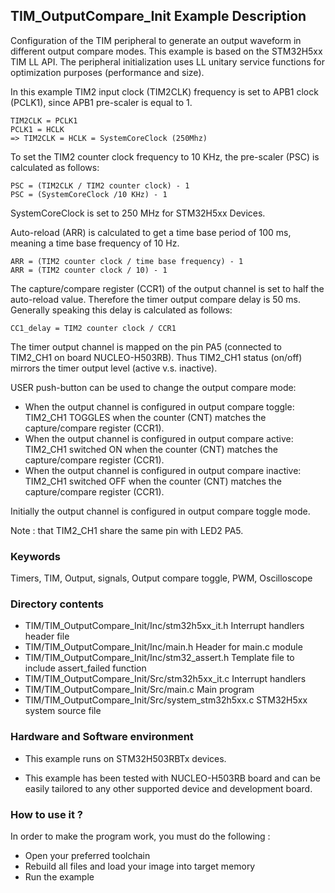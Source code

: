 ## <b>TIM_OutputCompare_Init Example Description</b>

Configuration of the TIM peripheral to generate an output 
waveform in different output compare modes. This example is based on the 
STM32H5xx TIM LL API.
The peripheral initialization uses LL unitary service functions for optimization purposes (performance and size).

In this example TIM2 input clock (TIM2CLK) frequency is set to APB1 clock (PCLK1), since APB1 pre-scaler is equal to 1.

	TIM2CLK = PCLK1
	PCLK1 = HCLK
	=> TIM2CLK = HCLK = SystemCoreClock (250Mhz)

To set the TIM2 counter clock frequency to 10 KHz, the pre-scaler (PSC) is
calculated as follows:

	PSC = (TIM2CLK / TIM2 counter clock) - 1
	PSC = (SystemCoreClock /10 KHz) - 1

SystemCoreClock is set to 250 MHz for STM32H5xx Devices.

Auto-reload (ARR) is calculated to get a time base period of 100 ms,
meaning a time base frequency of 10 Hz.

	ARR = (TIM2 counter clock / time base frequency) - 1
	ARR = (TIM2 counter clock / 10) - 1

The capture/compare register (CCR1) of the output channel is set to half the
auto-reload value. Therefore the timer output compare delay is 50 ms.
Generally speaking this delay is calculated as follows:

	CC1_delay = TIM2 counter clock / CCR1

The timer output channel is mapped on the pin PA5 (connected to TIM2_CH1 on board
NUCLEO-H503RB).
Thus TIM2_CH1 status (on/off) mirrors the timer output level (active v.s. inactive).

USER push-button can be used to change the output compare mode:

  - When the output channel is configured in output compare toggle:  TIM2_CH1 
    TOGGLES when the counter (CNT) matches the capture/compare register (CCR1).
  - When the output channel is configured in output compare active:  TIM2_CH1 
    switched ON when the counter (CNT) matches the capture/compare register
    (CCR1).
  - When the output channel is configured in output compare inactive:  TIM2_CH1 
    switched OFF when the counter (CNT) matches the capture/compare register
    (CCR1).
    
Initially the output channel is configured in output compare toggle mode.

Note : that TIM2_CH1 share the same pin with LED2 PA5.

### <b>Keywords</b>

Timers, TIM, Output, signals, Output compare toggle, PWM, Oscilloscope

### <b>Directory contents</b>

  - TIM/TIM_OutputCompare_Init/Inc/stm32h5xx_it.h          Interrupt handlers header file
  - TIM/TIM_OutputCompare_Init/Inc/main.h                  Header for main.c module
  - TIM/TIM_OutputCompare_Init/Inc/stm32_assert.h          Template file to include assert_failed function
  - TIM/TIM_OutputCompare_Init/Src/stm32h5xx_it.c          Interrupt handlers
  - TIM/TIM_OutputCompare_Init/Src/main.c                  Main program
  - TIM/TIM_OutputCompare_Init/Src/system_stm32h5xx.c      STM32H5xx system source file

### <b>Hardware and Software environment</b>

  - This example runs on STM32H503RBTx devices.

  - This example has been tested with NUCLEO-H503RB board and can be
    easily tailored to any other supported device and development board.

### <b>How to use it ?</b>

In order to make the program work, you must do the following :

 - Open your preferred toolchain
 - Rebuild all files and load your image into target memory
 - Run the example

